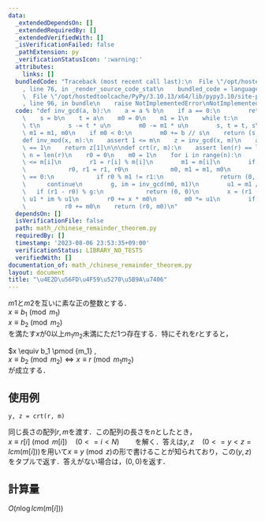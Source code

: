 ```yaml
---
data:
  _extendedDependsOn: []
  _extendedRequiredBy: []
  _extendedVerifiedWith: []
  _isVerificationFailed: false
  _pathExtension: py
  _verificationStatusIcon: ':warning:'
  attributes:
    links: []
  bundledCode: "Traceback (most recent call last):\n  File \"/opt/hostedtoolcache/PyPy/3.10.13/x64/lib/pypy3.10/site-packages/onlinejudge_verify/documentation/build.py\"\
    , line 76, in _render_source_code_stat\n    bundled_code = language.bundle(\n\
    \  File \"/opt/hostedtoolcache/PyPy/3.10.13/x64/lib/pypy3.10/site-packages/onlinejudge_verify/languages/python.py\"\
    , line 96, in bundle\n    raise NotImplementedError\nNotImplementedError\n"
  code: "def inv_gcd(a, b):\n    a = a % b\n    if a == 0:\n        return (b, 0)\n\
    \    s = b\n    t = a\n    m0 = 0\n    m1 = 1\n    while t:\n        u = s //\
    \ t\n        s -= t * u\n        m0 -= m1 * u\n        s, t = t, s\n        m0,\
    \ m1 = m1, m0\n    if m0 < 0:\n        m0 += b // s\n    return (s, m0)\n\n\n\
    def inv_mod(x, m):\n    assert 1 <= m\n    z = inv_gcd(x, m)\n    assert z[0]\
    \ == 1\n    return z[1]\n\n\ndef crt(r, m):\n    assert len(r) == len(m)\n   \
    \ n = len(r)\n    r0 = 0\n    m0 = 1\n    for i in range(n):\n        assert 1\
    \ <= m[i]\n        r1 = r[i] % m[i]\n        m1 = m[i]\n        if m0 < m1:\n\
    \            r0, r1 = r1, r0\n            m0, m1 = m1, m0\n        if m0 % m1\
    \ == 0:\n            if r0 % m1 != r1:\n                return (0, 0)\n      \
    \      continue\n        g, im = inv_gcd(m0, m1)\n        u1 = m1 // g\n     \
    \   if (r1 - r0) % g:\n            return (0, 0)\n        x = (r1 - r0) // g %\
    \ u1 * im % u1\n        r0 += x * m0\n        m0 *= u1\n        if r0 < 0:\n \
    \           r0 += m0\n    return (r0, m0)\n"
  dependsOn: []
  isVerificationFile: false
  path: math_/chinese_remainder_theorem.py
  requiredBy: []
  timestamp: '2023-08-06 23:53:35+09:00'
  verificationStatus: LIBRARY_NO_TESTS
  verifiedWith: []
documentation_of: math_/chinese_remainder_theorem.py
layout: document
title: "\u4E2D\u56FD\u4F59\u5270\u5B9A\u7406"
---
```


$m1$と$m2$を互いに素な正の整数とする．  
$x \equiv b_1 \pmod {m_1}$  
$x \equiv b_2 \pmod {m_2}$  
を満たす$x$が$0$以上$m_1m_2$未満にただ1つ存在する．特にそれを$r$とすると，  

$x \equiv b_1 \pmod {m_1} ,   
$x \equiv b_2 \pmod {m_2} \Leftrightarrow x \equiv r \pmod {m_1m_2}$  
が成立する．

## 使用例

```
y, z = crt(r, m)
```
同じ長さの配列$r,m$を渡す．この配列の長さを$n$としたとき，  
$x \equiv r[i] \pmod {m[i]} \quad (0<=i<N)$　　
を解く．答えは$y,z \quad (0<=y<z=lcm(m[i]))$を用いて$x \equiv y \pmod z$の形で書けることが知られており，この$(y,z)$をタプルで返す．答えがない場合は，$(0,0)$を返す．

## 計算量

$O(n \log lcm(m[i]))$



